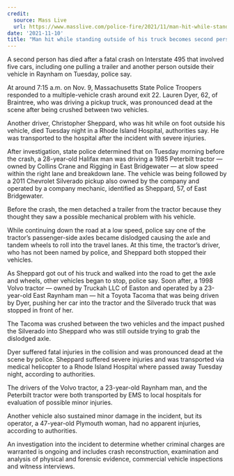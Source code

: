 ```yaml
---
credit:
  source: Mass Live
  url: https://www.masslive.com/police-fire/2021/11/man-hit-while-standing-outside-of-his-truck-becomes-second-person-to-die-in-fatal-five-car-crash-on-i-495-in-raynham.html
date: '2021-11-10'
title: "Man hit while standing outside of his truck becomes second person to die in fatal, five-car crash on I-495 in Raynham"
---
```

A second person has died after a fatal crash on Interstate 495 that involved five cars, including one pulling a trailer and another person outside their vehicle in Raynham on Tuesday, police say.

At around 7:15 a.m. on Nov. 9, Massachusetts State Police Troopers responded to a multiple-vehicle crash around exit 22. Lauren Dyer, 62, of Braintree, who was driving a pickup truck, was pronounced dead at the scene after being crushed between two vehicles.

Another driver, Christopher Sheppard, who was hit while on foot outside his vehicle, died Tuesday night in a Rhode Island Hospital, authorities say. He was transported to the hospital after the incident with severe injuries.

After investigation, state police determined that on Tuesday morning before the crash, a 28-year-old Halifax man was driving a 1985 Peterbilt tractor — owned by Collins Crane and Rigging in East Bridgewater — at slow speed within the right lane and breakdown lane. The vehicle was being followed by a 2011 Chevrolet Silverado pickup also owned by the company and operated by a company mechanic, identified as Sheppard, 57, of East Bridgewater.

Before the crash, the men detached a trailer from the tractor because they thought they saw a possible mechanical problem with his vehicle.

While continuing down the road at a low speed, police say one of the tractor’s passenger-side axles became dislodged causing the axle and tandem wheels to roll into the travel lanes. At this time, the tractor’s driver, who has not been named by police, and Sheppard both stopped their vehicles.

As Sheppard got out of his truck and walked into the road to get the axle and wheels, other vehicles began to stop, police say. Soon after, a 1998 Volvo tractor — owned by Truckah LLC of Easton and operated by a 23-year-old East Raynham man — hit a Toyota Tacoma that was being driven by Dyer, pushing her car into the tractor and the Silverado truck that was stopped in front of her.

The Tacoma was crushed between the two vehicles and the impact pushed the Silverado into Sheppard who was still outside trying to grab the dislodged axle.

Dyer suffered fatal injuries in the collision and was pronounced dead at the scene by police. Sheppard suffered severe injuries and was transported via medical helicopter to a Rhode Island Hospital where passed away Tuesday night, according to authorities.

The drivers of the Volvo tractor, a 23-year-old Raynham man, and the Peterbilt tractor were both transported by EMS to local hospitals for evaluation of possible minor injuries.

Another vehicle also sustained minor damage in the incident, but its operator, a 47-year-old Plymouth woman, had no apparent injuries, according to authorities.

An investigation into the incident to determine whether criminal charges are warranted is ongoing and includes crash reconstruction, examination and analysis of physical and forensic evidence, commercial vehicle inspections and witness interviews.
